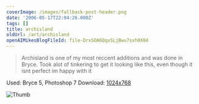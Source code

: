 ```yaml
---
coverImage: /images/fallback-post-header.png
date: '2006-05-17T22:04:26.000Z'
tags: []
title: archisland
oldUrl: /art/archisland
openAIMikesBlogFileId: file-DrxSOA6QqvSLjBwu7sxh0X04
---
```


> Archisland is one of my most reccent additions and was done in Bryce. Took alot of tinkering to get it looking like this, even though it isnt perfect im happy with it

Used: Bryce 5, Photoshop 7
Download: [1024x768](https://www.mikecann.co.uk/Images/Art-Full/archisland.jpg)

![Thumb](https://www.mikecann.co.uk/Images/Art-Thumbs/archisland.gif "Thumb")

